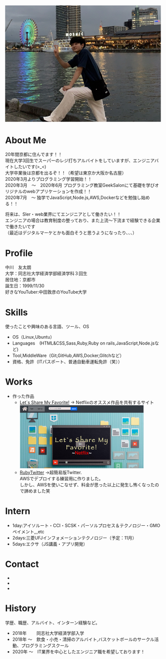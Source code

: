 <img src ="profile_face.jpg" width="600"><br>
<link href="https://use.fontawesome.com/releases/v5.6.1/css/all.css" rel="stylesheet">

# About Me
20年間京都に住んでます！！<br>
現在大学3回生でスーパーのレジ打ちアルバイトをしていますが、エンジニアバイトしたいです(>_<)<br>
大学卒業後は京都を出るぞ！！（希望は東京か大阪か名古屋）<br>
2020年3月よりプログラミング学習開始！！  
2020年3月　〜　2020年6月 プログラミング教室GeekSalonにて基礎を学びオリジナルのwebアプリケーションを作成！！  
2020年7月　〜 独学でJavaScript,Node.js,AWS,Dockerなどを勉強し始める！！  

将来は、SIer・web業界にてエンジニアとして働きたい！！<br>
エンジニアの場合は教育制度の整っており、また上流〜下流まで経験できる企業で働きたいです<br>
（最近はデジタルマーケとかも面白そうと思うようになったり、、、）

# Profile
中川　友太朗<br>
大学：同志社大学経済学部経済学科３回生<br>
居住地：京都市<br>
誕生日：1999/11/30<br>
好きなYouTuber:中田敦彦のYouTube大学

# Skills
使ったことや興味のある言語、ツール、OS
- OS（Linux,Ubuntu）
- Languages　(HTML&CSS,Sass,Ruby,Ruby on rails,JavaScript,Node.jsなど)
- Tool,MiddleWare（Git,GitHub,AWS,Docker,Glitchなど）
- 資格、免許（ITパスポート、普通自動車運転免許（笑））

# Works
- 作った作品
  - [Let`s Share My Favorite!](lets-share-netflix.herokuapp.com/) -> Netflixのオススメ作品を共有するサイト
     <img src ="lets-share-netflix.jpg" width="400"><br>
  - [RubyTwitter](https://tomosuketwitter.herokuapp.com/) ->超簡易版Twitter.<br>AWSでデプロイする練習用に作りました。<br>
     しかし、AWSを使いこなせず、料金が思った以上に発生し怖くなったので諦めました笑<br>
# Intern 
- 1day:アイソルート・CCI・SCSK・パーソルプロセス＆テクノロジー・GMOペイメント,,,etc
- 2days:三菱UFJインフォメーションテクノロジー（予定：11月）
- 5days:エクサ（JS講義・アプリ開発）

# Contact
- <a href="https://github.com/tomosuke-art"><i class="fab fa-github fa-2x"></i></a>
- <a href="https://twitter.com/e7dr7XBs2sdApXV"><i class="fab fa-twitter fa-2x "></i></a><br>
- <a href="https://www.facebook.com/profile.php?id=100011250104610"><i class="fab fa-facebook fa-2x"></i></a>
# History
学歴、職歴、アルバイト、インターン経験など。
- 2018年 　　同志社大学経済学部入学
- 2018年 〜　飲食・小売・清掃のアルバイト,バスケットボールのサークル活動、プログラミングスクール
- 2020年 〜　IT業界を中心としたエンジニア職を希望しております！

